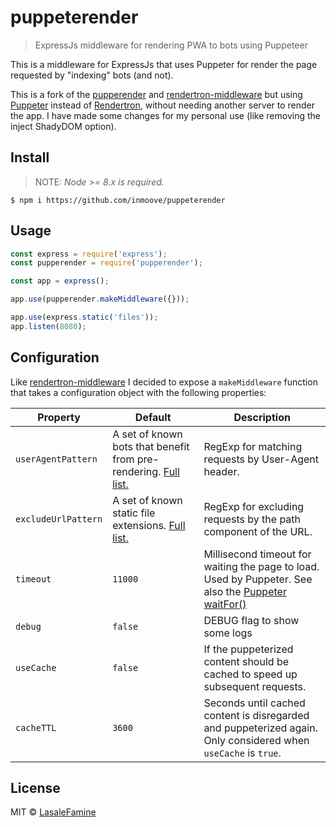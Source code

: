 # puppeterender

> ExpressJs middleware for rendering PWA to bots using Puppeteer

This is a middleware for ExpressJs that uses Puppeter for render the page requested by "indexing" bots (and not).

This is a fork of the [pupperender](https://github.com/LasaleFamine/pupperender) and [rendertron-middleware](https://www.npmjs.com/package/rendertron-middleware) but using [Puppeter](https://github.com/GoogleChrome/puppeteer) instead of [Rendertron](https://github.com/GoogleChrome/rendertron/), without needing another server to render the app. I have made some changes for my personal use (like removing the inject ShadyDOM option).

## Install

> NOTE: *Node >= 8.x is required.*

```
$ npm i https://github.com/inmoove/puppeterender
```

## Usage

```js
const express = require('express');
const pupperender = require('pupperender');

const app = express();

app.use(pupperender.makeMiddleware({}));

app.use(express.static('files'));
app.listen(8080);
```

## Configuration

Like [rendertron-middleware](https://www.npmjs.com/package/rendertron-middleware) I decided to expose a  `makeMiddleware` function that takes a configuration object with the following
properties:

| Property | Default | Description |
| -------- | ------- | ----------- |
| `userAgentPattern` | A set of known bots that benefit from pre-rendering. [Full list.](https://github.com/LasaleFamine/pupperender/blob/master/src/index.js) | RegExp for matching requests by User-Agent header. |
| `excludeUrlPattern` | A set of known static file extensions. [Full list.](https://github.com/LasaleFamine/pupperender/blob/master/src/index.js) | RegExp for excluding requests by the path component of the URL. |
| `timeout` | `11000` | Millisecond timeout for waiting the page to load. Used by Puppeter. See also the [Puppeter waitFor()](https://github.com/GoogleChrome/puppeteer/blob/master/docs/api.md#pagewaitforselectororfunctionortimeout-options-args) |
| `debug` | `false` | DEBUG flag to show some logs |
| `useCache` | `false` | If the puppeterized content should be cached to speed up subsequent requests. |
| `cacheTTL` | `3600` | Seconds until cached content is disregarded and puppeterized again. Only considered when `useCache` is `true`. |


## License

MIT © [LasaleFamine](https://godev.space)
